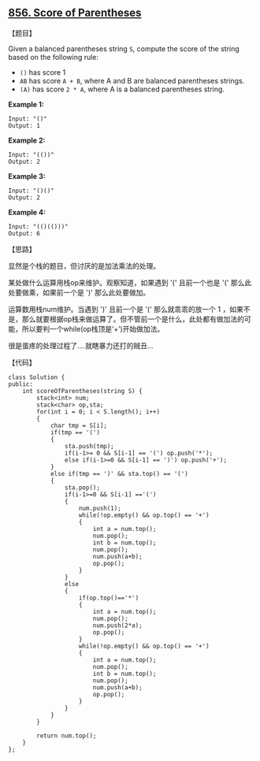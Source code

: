 ## [856. Score of Parentheses](https://leetcode.com/contest/weekly-contest-90/problems/score-of-parentheses/)

【题目】

Given a balanced parentheses string `S`, compute the score of the string based on the following rule:

- `()` has score 1
- `AB` has score `A + B`, where A and B are balanced parentheses strings.
- `(A)` has score `2 * A`, where A is a balanced parentheses string.

 

**Example 1:**

```
Input: "()"
Output: 1
```

**Example 2:**

```
Input: "(())"
Output: 2
```

**Example 3:**

```
Input: "()()"
Output: 2
```

**Example 4:**

```
Input: "(()(()))"
Output: 6
```



【思路】

显然是个栈的题目，但讨厌的是加法乘法的处理。

某处做什么运算用栈op来维护。观察知道，如果遇到 '(' 且前一个也是 '(' 那么此处要做乘，如果前一个是 ')' 那么此处要做加。

运算数用栈num维护。当遇到 ')' 且前一个是 '(' 那么就乖乖的放一个 1 ，如果不是，那么就要根据op栈来做运算了。但不管前一个是什么，此处都有做加法的可能，所以要判一个while(op栈顶是‘+’)开始做加法。

很是蛋疼的处理过程了....就瞎暴力还打的贼丑...



【代码】

```
class Solution {
public:
    int scoreOfParentheses(string S) {
        stack<int> num;
        stack<char> op,sta;
        for(int i = 0; i < S.length(); i++)
        {
        	char tmp = S[i];
        	if(tmp == '(') 
			{
				sta.push(tmp);
				if(i-1>= 0 && S[i-1] == '(') op.push('*');
				else if(i-1>=0 && S[i-1] == ')') op.push('+');
			}
        	else if(tmp == ')' && sta.top() == '(')
        	{
        		sta.pop();
        		if(i-1>=0 && S[i-1] =='(') 
				{
					num.push(1);
					while(!op.empty() && op.top() == '+')
					{
						int a = num.top();
						num.pop();
						int b = num.top();
						num.pop();
						num.push(a+b);
						op.pop();
					}
				}
        		else 
        		{
        			if(op.top()=='*') 
					{
						int a = num.top();
						num.pop();
						num.push(2*a); 
						op.pop();
					}
					while(!op.empty() && op.top() == '+')
					{
						int a = num.top();
						num.pop();
						int b = num.top();
						num.pop();
						num.push(a+b);
						op.pop();
					}
				}
			}
		}
		
		return num.top();
    }
};
```

